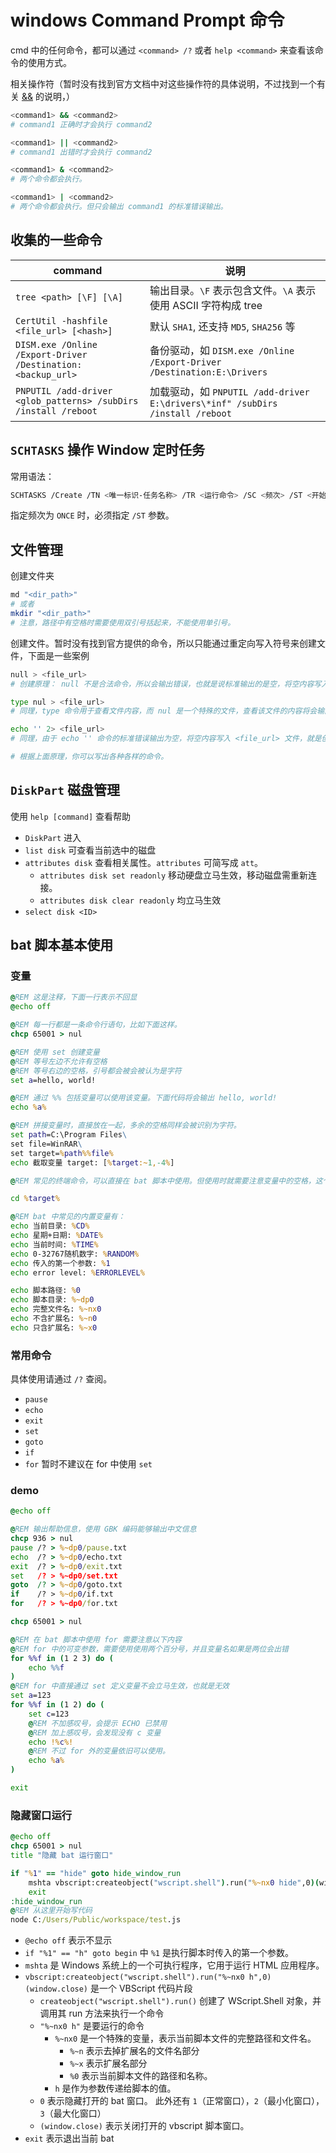 <!-- cSpell:word ERRORLEVEL PNPUTIL winrar -->
<!-- cSpell:ignore mshta vbscript createobject wscript -->

# windows Command Prompt 命令

cmd 中的任何命令，都可以通过 `<command> /?` 或者 `help <command>` 来查看该命令的使用方式。

相关操作符（暂时没有找到官方文档中对这些操作符的具体说明，不过找到一个有关 [&&](https://learn.microsoft.com/zh-cn/windows-server/administration/windows-commands/cmd#remarks) 的说明，）

```sh
<command1> && <command2>
# command1 正确时才会执行 command2

<command1> || <command2>
# command1 出错时才会执行 command2

<command1> & <command2>
# 两个命令都会执行。

<command1> | <command2>
# 两个命令都会执行。但只会输出 command1 的标准错误输出。
```

## 收集的一些命令

command                                                         | 说明
----------------------------------------------------------------|------------------------------------------------------------------------
`tree <path> [\F] [\A]`                                         | 输出目录。`\F` 表示包含文件。`\A` 表示使用 ASCII 字符构成 tree
`CertUtil -hashfile <file_url> [<hash>]`                        | 默认 `SHA1`, 还支持 `MD5`, `SHA256` 等
`DISM.exe /Online /Export-Driver /Destination:<backup_url>`     | 备份驱动，如 `DISM.exe /Online /Export-Driver /Destination:E:\Drivers`
`PNPUTIL /add-driver <glob_patterns> /subDirs /install /reboot` | 加载驱动，如 `PNPUTIL /add-driver E:\drivers\*inf" /subDirs /install /reboot`

## `SCHTASKS` 操作 Window 定时任务

常用语法：

```sh
SCHTASKS /Create /TN <唯一标识-任务名称> /TR <运行命令> /SC <频次> /ST <开始时间?>
```

指定频次为 `ONCE` 时，必须指定 `/ST` 参数。

## 文件管理

创建文件夹

```sh
md "<dir_path>"
# 或者
mkdir "<dir_path>"
# 注意，路径中有空格时需要使用双引号括起来，不能使用单引号。
```

创建文件。暂时没有找到官方提供的命令，所以只能通过重定向写入符号来创建文件，下面是一些案例

```sh
null > <file_url>
# 创建原理： null 不是合法命令，所以会输出错误，也就是说标准输出的是空，将空内容写入 <file_url> 文件，就是创建文件了。

type nul > <file_url>
# 同理，type 命令用于查看文件内容，而 nul 是一个特殊的文件，查看该文件的内容将会输出空，将空内容写入 <file_url> 文件，就是创建文件了。

echo '' 2> <file_url>
# 同理，由于 echo '' 命令的标准错误输出为空，将空内容写入 <file_url> 文件，就是创建文件了。

# 根据上面原理，你可以写出各种各样的命令。
```

## `DiskPart` 磁盘管理

使用 `help [command]` 查看帮助

- `DiskPart` 进入
- `list disk` 可查看当前选中的磁盘
- `attributes disk` 查看相关属性。`attributes` 可简写成 `att`。
    - `attributes disk set readonly` 移动硬盘立马生效，移动磁盘需重新连接。
    - `attributes disk clear readonly` 均立马生效
- `select disk <ID>`

## bat 脚本基本使用

### 变量

```bat
@REM 这是注释，下面一行表示不回显
@echo off

@REM 每一行都是一条命令行语句，比如下面这样。
chcp 65001 > nul

@REM 使用 set 创建变量
@REM 等号左边不允许有空格
@REM 等号右边的空格，引号都会被会被认为是字符
set a=hello, world!

@REM 通过 %% 包括变量可以使用该变量。下面代码将会输出 hello, world!
echo %a%

@REM 拼接变量时，直接放在一起，多余的空格同样会被识别为字符。
set path=C:\Program Files\
set file=WinRAR\
set target=%path%%file%
echo 截取变量 target: [%target:~1,-4%]

@REM 常见的终端命令，可以直接在 bat 脚本中使用。但使用时就需要注意变量中的空格，这个时候就可以通过引号包括起来。

cd %target%

@REM bat 中常见的内置变量有：
echo 当前目录: %CD%
echo 星期+日期: %DATE%
echo 当前时间: %TIME%
echo 0-32767随机数字: %RANDOM%
echo 传入的第一个参数: %1
echo error level: %ERRORLEVEL%

echo 脚本路径: %0
echo 脚本目录: %~dp0
echo 完整文件名: %~nx0
echo 不含扩展名: %~n0
echo 只含扩展名: %~x0
```

### 常用命令

具体使用请通过 `/?` 查阅。

- `pause`
- `echo`
- `exit`
- `set`
- `goto`
- `if`
- `for` 暂时不建议在 for 中使用 `set`

### demo

```bat
@echo off

@REM 输出帮助信息，使用 GBK 编码能够输出中文信息
chcp 936 > nul
pause /? > %~dp0/pause.txt
echo  /? > %~dp0/echo.txt
exit  /? > %~dp0/exit.txt
set   /? > %~dp0/set.txt
goto  /? > %~dp0/goto.txt
if    /? > %~dp0/if.txt
for   /? > %~dp0/for.txt

chcp 65001 > nul

@REM 在 bat 脚本中使用 for 需要注意以下内容
@REM for 中的可变参数，需要使用使用两个百分号，并且变量名如果是两位会出错
for %%f in (1 2 3) do (
    echo %%f
)
@REM for 中直接通过 set 定义变量不会立马生效，也就是无效
set a=123
for %%f in (1 2) do (
    set c=123
    @REM 不加感叹号，会提示 ECHO 已禁用
    @REM 加上感叹号，会发现没有 c 变量
    echo !%c%!
    @REM 不过 for 外的变量依旧可以使用。
    echo %a%
)

exit
```

### 隐藏窗口运行

```bat
@echo off
chcp 65001 > nul
title "隐藏 bat 运行窗口"

if "%1" == "hide" goto hide_window_run
    mshta vbscript:createobject("wscript.shell").run("%~nx0 hide",0)(window.close)
    exit
:hide_window_run
@REM 从这里开始写代码
node C:/Users/Public/workspace/test.js
```

- `@echo off` 表示不显示
- `if "%1" == "h" goto begin` 中 `%1` 是执行脚本时传入的第一个参数。
- `mshta` 是 Windows 系统上的一个可执行程序，它用于运行 HTML 应用程序。
- `vbscript:createobject("wscript.shell").run("%~nx0 h",0)(window.close)` 是一个 VBScript 代码片段
    - `createobject("wscript.shell").run()` 创建了 WScript.Shell 对象，并调用其 run 方法来执行一个命令
    - `"%~nx0 h"` 是要运行的命令
        - `%~nx0` 是一个特殊的变量，表示当前脚本文件的完整路径和文件名。
            - `%~n` 表示去掉扩展名的文件名部分
            - `%~x` 表示扩展名部分
            - `%0`  表示当前脚本文件的路径和名称。
        - `h` 是作为参数传递给脚本的值。
    - `0` 表示隐藏打开的 bat 窗口。 此外还有 `1`（正常窗口），`2`（最小化窗口），`3`（最大化窗口）
    - `(window.close)` 表示关闭打开的 vbscript 脚本窗口。
- `exit` 表示退出当前 bat
